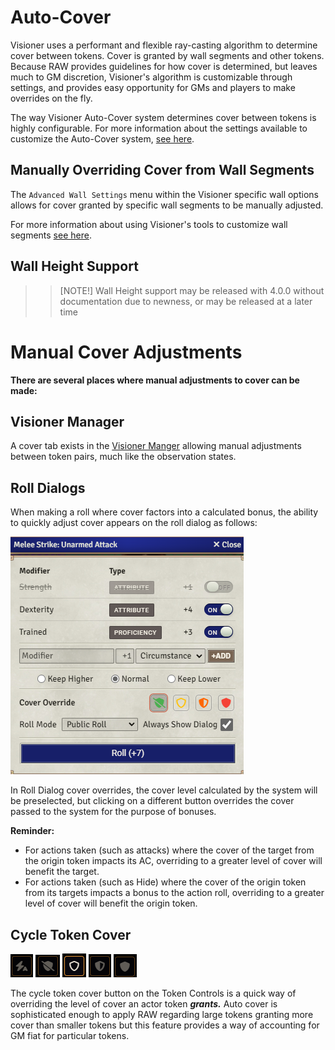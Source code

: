 # Auto-Cover
Visioner uses a performant and flexible ray-casting algorithm to determine cover between tokens. Cover is granted by wall segments and other tokens. Because RAW provides guidelines for how cover is determined, but leaves much to GM discretion, Visioner's algorithm is customizable through settings, and provides easy opportunity for GMs and players to make overrides on the fly.

The way Visioner Auto-Cover system determines cover between tokens is highly configurable. For more information about the settings available to customize the Auto-Cover system, [see here](Settings.md#auto-cover-settings).

## Manually Overriding Cover from Wall Segments
The `Advanced Wall Settings` menu within the Visioner specific wall options allows for cover granted by specific wall segments to be manually adjusted. 

For more information about using Visioner's tools to customize wall segments [see here](Wall-Settings.md).

## Wall Height Support
>> [NOTE!]
>> Wall Height support may be released with 4.0.0 without documentation due to newness, or may be released at a later time

# Manual Cover Adjustments
**There are several places where manual adjustments to cover can be made:**
## Visioner Manager 
A cover tab exists in the [Visioner Manger](Visioner-Manager.md) allowing manual adjustments between token pairs, much like the observation states.

## Roll Dialogs
When making a roll where cover factors into a calculated bonus, the ability to quickly adjust cover appears on the roll dialog as follows:

![Roll Cover Override](images/cover/cover-override-roll.png)

In Roll Dialog cover overrides, the cover level calculated by the system will be preselected, but clicking on a different button overrides the cover passed to the system for the purpose of bonuses.

**Reminder:**
- For actions taken (such as attacks) where the cover of the target from the origin token impacts its AC, overriding to a greater level of cover will benefit the target.
- For actions taken (such as Hide) where the cover of the origin token from its targets impacts a bonus to the action roll, overriding to a greater level of cover will benefit the origin token.

## Cycle Token Cover

![Cycle Token Cover](images/cover/cycle-cover-button.png)  ![Cycle Cover None](images/cover/cycle-cover-none.png)  ![Cycle Cover Lesser](images/cover/cycle-cover-lesser.png)  ![Cycle Cover Std](images/cover/cycle-cover-standard.png)  ![Cycle Cover Greater](images/cover/cycle-cover-greater.png)

The cycle token cover button on the Token Controls is a quick way of overriding the level of cover an actor token ***grants.*** Auto cover is sophisticated enough to apply RAW regarding large tokens granting more cover than smaller tokens but this feature provides a way of accounting for GM fiat for particular tokens.